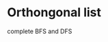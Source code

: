 <!--
 * @Author: verandert
 * @Date: 2020-05-01 16:33:08
 * @LastEditTime: 2020-05-03 16:30:10
 * @Description: readme
 -->
 # Orthongonal list
complete BFS and DFS
